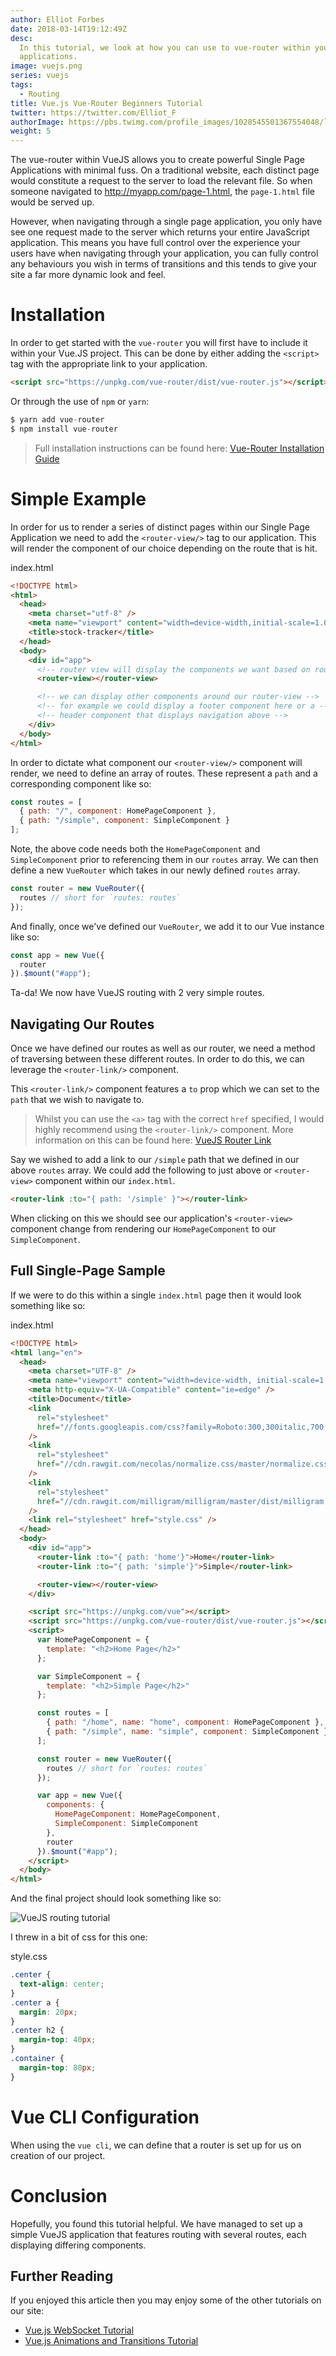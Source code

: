 ```yaml
---
author: Elliot Forbes
date: 2018-03-14T19:12:49Z
desc:
  In this tutorial, we look at how you can use to vue-router within your VueJS
  applications.
image: vuejs.png
series: vuejs
tags:
  - Routing
title: Vue.js Vue-Router Beginners Tutorial
twitter: https://twitter.com/Elliot_F
authorImage: https://pbs.twimg.com/profile_images/1028545501367554048/lzr43cQv_400x400.jpg
weight: 5
---
```


The vue-router within VueJS allows you to create powerful Single Page
Applications with minimal fuss. On a traditional website, each distinct page
would constitute a request to the server to load the relevant file. So when
someone navigated to http://myapp.com/page-1.html, the `page-1.html` file would
be served up.

However, when navigating through a single page application, you only have see
one request made to the server which returns your entire JavaScript application.
This means you have full control over the experience your users have when
navigating through your application, you can fully control any behaviours you
wish in terms of transitions and this tends to give your site a far more dynamic
look and feel.

# Installation

In order to get started with the `vue-router` you will first have to include it
within your Vue.JS project. This can be done by either adding the `<script>` tag
with the appropriate link to your application.

```html
<script src="https://unpkg.com/vue-router/dist/vue-router.js"></script>
```

Or through the use of `npm` or `yarn`:

```js
$ yarn add vue-router
$ npm install vue-router
```

> Full installation instructions can be found here:
> [Vue-Router Installation Guide](https://router.vuejs.org/en/installation.html)

# Simple Example

In order for us to render a series of distinct pages within our Single Page
Application we need to add the `<router-view/>` tag to our application. This
will render the component of our choice depending on the route that is hit.

<div class="filename">index.html</div>

```html
<!DOCTYPE html>
<html>
  <head>
    <meta charset="utf-8" />
    <meta name="viewport" content="width=device-width,initial-scale=1.0" />
    <title>stock-tracker</title>
  </head>
  <body>
    <div id="app">
      <!-- router view will display the components we want based on route -->
      <router-view></router-view>

      <!-- we can display other components around our router-view -->
      <!-- for example we could display a footer component here or a -->
      <!-- header component that displays navigation above -->
    </div>
  </body>
</html>
```

In order to dictate what component our `<router-view/>` component will render,
we need to define an array of routes. These represent a `path` and a
corresponding component like so:

```js
const routes = [
  { path: "/", component: HomePageComponent },
  { path: "/simple", component: SimpleComponent }
];
```

Note, the above code needs both the `HomePageComponent` and `SimpleComponent`
prior to referencing them in our `routes` array. We can then define a new
`VueRouter` which takes in our newly defined `routes` array.

```js
const router = new VueRouter({
  routes // short for `routes: routes`
});
```

And finally, once we've defined our `VueRouter`, we add it to our Vue instance
like so:

```js
const app = new Vue({
  router
}).$mount("#app");
```

Ta-da! We now have VueJS routing with 2 very simple routes.

## Navigating Our Routes

Once we have defined our routes as well as our router, we need a method of
traversing between these different routes. In order to do this, we can leverage
the `<router-link/>` component.

This `<router-link/>` component features a `to` prop which we can set to the
`path` that we wish to navigate to.

> Whilst you can use the `<a>` tag with the correct `href` specified, I would
> highly recommend using the `<router-link/>` component. More information on
> this can be found here:
> [VueJS Router Link](https://router.vuejs.org/en/api/router-link.html)

Say we wished to add a link to our `/simple` path that we defined in our above
`routes` array. We could add the following to just above or `<router-view>`
component within our `index.html`.

```html
<router-link :to="{ path: '/simple' }"></router-link>
```

When clicking on this we should see our application's `<router-view>` component
change from rendering our `HomePageComponent` to our `SimpleComponent`.

## Full Single-Page Sample

If we were to do this within a single `index.html` page then it would look
something like so:

<div class="filename">index.html</div>

```html
<!DOCTYPE html>
<html lang="en">
  <head>
    <meta charset="UTF-8" />
    <meta name="viewport" content="width=device-width, initial-scale=1.0" />
    <meta http-equiv="X-UA-Compatible" content="ie=edge" />
    <title>Document</title>
    <link
      rel="stylesheet"
      href="//fonts.googleapis.com/css?family=Roboto:300,300italic,700,700italic"
    />
    <link
      rel="stylesheet"
      href="//cdn.rawgit.com/necolas/normalize.css/master/normalize.css"
    />
    <link
      rel="stylesheet"
      href="//cdn.rawgit.com/milligram/milligram/master/dist/milligram.min.css"
    />
    <link rel="stylesheet" href="style.css" />
  </head>
  <body>
    <div id="app">
      <router-link :to="{ path: 'home'}">Home</router-link>
      <router-link :to="{ path: 'simple'}">Simple</router-link>

      <router-view></router-view>
    </div>

    <script src="https://unpkg.com/vue"></script>
    <script src="https://unpkg.com/vue-router/dist/vue-router.js"></script>
    <script>
      var HomePageComponent = {
        template: "<h2>Home Page</h2>"
      };

      var SimpleComponent = {
        template: "<h2>Simple Page</h2>"
      };

      const routes = [
        { path: "/home", name: "home", component: HomePageComponent },
        { path: "/simple", name: "simple", component: SimpleComponent }
      ];

      const router = new VueRouter({
        routes // short for `routes: routes`
      });

      var app = new Vue({
        components: {
          HomePageComponent: HomePageComponent,
          SimpleComponent: SimpleComponent
        },
        router
      }).$mount("#app");
    </script>
  </body>
</html>
```

And the final project should look something like so:

![VueJS routing tutorial](https://images.tutorialedge.net/vuejs-routing-tutorial-01.png)

I threw in a bit of css for this one:

<div class="filename">style.css</div>

```css
.center {
  text-align: center;
}
.center a {
  margin: 20px;
}
.center h2 {
  margin-top: 40px;
}
.container {
  margin-top: 80px;
}
```

# Vue CLI Configuration

When using the `vue cli`, we can define that a router is set up for us on
creation of our project.

# Conclusion

Hopefully, you found this tutorial helpful. We have managed to set up a simple
VueJS application that features routing with several routes, each displaying
differing components.


## Further Reading

If you enjoyed this article then you may enjoy some of the other tutorials on our site:

* [Vue.js WebSocket Tutorial](/javascript/vuejs/vuejs-websocket-tutorial/)
* [Vue.js Animations and Transitions Tutorial](/javascript/vuejs/vuejs-transitions-animations-tutorial/)